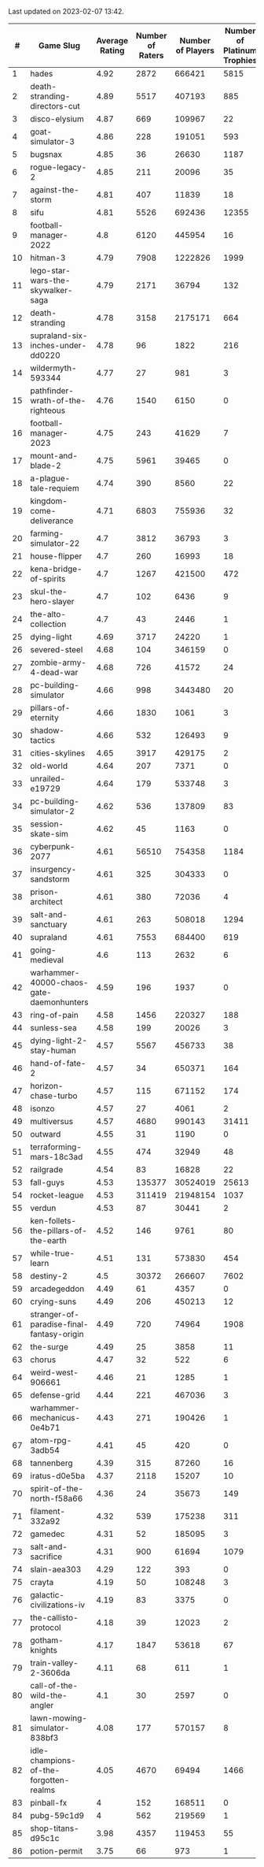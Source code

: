 Last updated on 2023-02-07 13:42.


|#|Game Slug|Average Rating|Number of Raters|Number of Players|Number of Platinum Trophies|Max Rarity (%)|
|---|---|---|---|---|---|---|
|1|hades|4.92|2872|666421|5815|89|
|2|death-stranding-directors-cut|4.89|5517|407193|885|91|
|3|disco-elysium|4.87|669|109967|22|28|
|4|goat-simulator-3|4.86|228|191051|593|92|
|5|bugsnax|4.85|36|26630|1187|97|
|6|rogue-legacy-2|4.85|211|20096|35|4|
|7|against-the-storm|4.81|407|11839|18|39|
|8|sifu|4.81|5526|692436|12355|97|
|9|football-manager-2022|4.8|6120|445954|16|49|
|10|hitman-3|4.79|7908|1222826|1999|47|
|11|lego-star-wars-the-skywalker-saga|4.79|2171|36794|132|97|
|12|death-stranding|4.78|3158|2175171|664|91|
|13|supraland-six-inches-under-dd0220|4.78|96|1822|216|99|
|14|wildermyth-593344|4.77|27|981|3|19|
|15|pathfinder-wrath-of-the-righteous|4.76|1540|6150|0|51|
|16|football-manager-2023|4.75|243|41629|7|79|
|17|mount-and-blade-2|4.75|5961|39465|0|28|
|18|a-plague-tale-requiem|4.74|390|8560|22|92|
|19|kingdom-come-deliverance|4.71|6803|755936|32|30|
|20|farming-simulator-22|4.7|3812|36793|3|77|
|21|house-flipper|4.7|260|16993|18|94|
|22|kena-bridge-of-spirits|4.7|1267|421500|472|94|
|23|skul-the-hero-slayer|4.7|102|6436|9|92|
|24|the-alto-collection|4.7|43|2446|1|32|
|25|dying-light|4.69|3717|24220|1|95|
|26|severed-steel|4.68|104|346159|0|19|
|27|zombie-army-4-dead-war|4.68|726|41572|24|67|
|28|pc-building-simulator|4.66|998|3443480|20|48|
|29|pillars-of-eternity|4.66|1830|1061|3|81|
|30|shadow-tactics|4.66|532|126493|9|6|
|31|cities-skylines|4.65|3917|429175|2|71|
|32|old-world|4.64|207|7371|0|82|
|33|unrailed-e19729|4.64|179|533748|3|10|
|34|pc-building-simulator-2|4.62|536|137809|83|75|
|35|session-skate-sim|4.62|45|1163|0|28|
|36|cyberpunk-2077|4.61|56510|754358|1184|66|
|37|insurgency-sandstorm|4.61|325|304333|0|5|
|38|prison-architect|4.61|380|72036|4|28|
|39|salt-and-sanctuary|4.61|263|508018|1294|83|
|40|supraland|4.61|7553|684400|619|99|
|41|going-medieval|4.6|113|2632|6|68|
|42|warhammer-40000-chaos-gate-daemonhunters|4.59|196|1937|0|9|
|43|ring-of-pain|4.58|1456|220327|188|96|
|44|sunless-sea|4.58|199|20026|3|36|
|45|dying-light-2-stay-human|4.57|5567|456733|38|7|
|46|hand-of-fate-2|4.57|34|650371|164|72|
|47|horizon-chase-turbo|4.57|115|671152|174|88|
|48|isonzo|4.57|27|4061|2|57|
|49|multiversus|4.57|4680|990143|31411|75|
|50|outward|4.55|31|1190|0|72|
|51|terraforming-mars-18c3ad|4.55|474|32949|48|43|
|52|railgrade|4.54|83|16828|22|98|
|53|fall-guys|4.53|135377|30524019|25613|2|
|54|rocket-league|4.53|311419|21948154|1037|78|
|55|verdun|4.53|87|30441|2|76|
|56|ken-follets-the-pillars-of-the-earth|4.52|146|9761|80|44|
|57|while-true-learn|4.51|131|573830|454|93|
|58|destiny-2|4.5|30372|266607|7602|94|
|59|arcadegeddon|4.49|61|4357|0|90|
|60|crying-suns|4.49|206|450213|12|66|
|61|stranger-of-paradise-final-fantasy-origin|4.49|720|74964|1908|98|
|62|the-surge|4.49|25|3858|11|94|
|63|chorus|4.47|32|522|6|86|
|64|weird-west-906661|4.46|21|1285|1|86|
|65|defense-grid|4.44|221|467036|3|80|
|66|warhammer-mechanicus-0e4b71|4.43|271|190426|1|25|
|67|atom-rpg-3adb54|4.41|45|420|0|98|
|68|tannenberg|4.39|315|87260|16|88|
|69|iratus-d0e5ba|4.37|2118|15207|10|85|
|70|spirit-of-the-north-f58a66|4.36|24|35673|149|66|
|71|filament-332a92|4.32|539|175238|311|93|
|72|gamedec|4.31|52|185095|3|27|
|73|salt-and-sacrifice|4.31|900|61694|1079|91|
|74|slain-aea303|4.29|122|393|0|24|
|75|crayta|4.19|50|108248|3|23|
|76|galactic-civilizations-iv|4.19|83|3375|0|79|
|77|the-callisto-protocol|4.18|39|12023|2|7|
|78|gotham-knights|4.17|1847|53618|67|27|
|79|train-valley-2-3606da|4.11|68|611|1|89|
|80|call-of-the-wild-the-angler|4.1|30|2597|0|65|
|81|lawn-mowing-simulator-838bf3|4.08|177|570157|8|84|
|82|idle-champions-of-the-forgotten-realms|4.05|4670|69494|1466|4|
|83|pinball-fx|4|152|168511|0|85|
|84|pubg-59c1d9|4|562|219569|1|74|
|85|shop-titans-d95c1c|3.98|4357|119453|55|97|
|86|potion-permit|3.75|66|973|1|98|
